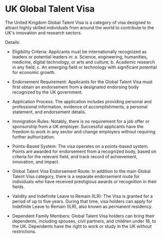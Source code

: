 # UK Global Talent Visa

The United Kingdom Global Talent Visa is a category of visa designed to attract highly skilled individuals from around the world to contribute to the UK's innovation and research sectors.

Details:

* Eligibility Criteria: Applicants must be internationally recognized as leaders or potential leaders in: a. Science, engineering, humanities, medicine, digital technology, or arts and culture; b. Academic research in any field; c. An emerging field or technology with significant potential for economic growth.

* Endorsement Requirement: Applicants for the Global Talent Visa must first obtain an endorsement from a designated endorsing body recognized by the UK government. 

* Application Process: The application includes providing personal and professional information, evidence of accomplishments, a personal statement, and endorsement details.

* Immigration Rules: Notably, there is no requirement for a job offer or sponsorship from a UK employer. Successful applicants have the freedom to work in any sector and change employers without requiring further authorization.

* Points-Based System: The visa operates on a points-based system. Points are awarded for endorsement from a recognized body, based on criteria for the relevant field, and track record of achievement, innovation, and impact.

* Global Talent Visa Endorsement Route: In addition to the main Global Talent Visa category, there is a separate endorsement route for individuals who have received prestigious awards or recognition in their fields.

* Validity and Indefinite Leave to Remain (ILR): The Visa is granted for a period of up to five years. During that time, visa holders can apply for Indefinite Leave to Remain (ILR), also known as permanent residency.

* Dependent Family Members: Global Talent Visa holders can bring their dependents, including spouses, civil partners, and children under 18, to the UK. Dependents have the right to work or study in the UK without restrictions.
